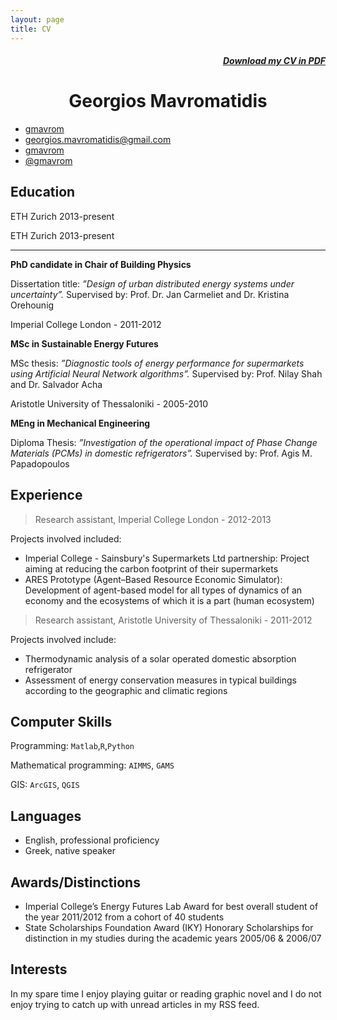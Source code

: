 ```yaml
---
layout: page
title: CV
---
```


<style>
	h1{ text-align: center; }
	h1:first-child{ display: none }
	h5{ text-align: right; }
	h1:first-child{ display: none }
</style>

##### <a href="http://mavromatidis.me/downloads/cv.pdf"><i class="fa fa-file-pdf-o"></i> Download my CV in PDF</a> 

# Georgios Mavromatidis

<div class="contact">
  <ul>
		<li><a href="https://www.linkedin.com/in/gmavrom"><i class="fa fa-linkedin"></i> gmavrom</a></li>
		<li><a href="mailto:georgios.mavromatidis@gmail.com?subject=Say%20Hello%20to%20George"><i class="fa fa-send"></i>  georgios.mavromatidis@gmail.com</a></li>
		<li><a href="https://github.com/gmavrom"><i class="fa fa-github"></i>  gmavrom</a></li>
		<li><a href="https://twitter.com/gmavrom"><i class="fa fa-twitter"></i>  @gmavrom</a></li>
	</ul>
</div>

## Education

<div class="message">
ETH Zurich 2013-present
</div>

ETH Zurich 2013-present
***

**PhD candidate in Chair of Building Physics**

Dissertation title: *”Design of urban distributed energy systems under uncertainty”.* Supervised by: Prof. Dr. Jan Carmeliet and Dr. Kristina Orehounig

<div class="message">
Imperial College London - 2011-2012
</div>

**MSc in Sustainable Energy Futures**

MSc thesis: *”Diagnostic tools of energy performance for supermarkets using Artificial Neural Network algorithms”.* Supervised by: Prof. Nilay Shah and Dr. Salvador Acha

<div class="message">
Aristotle University of Thessaloniki - 2005-2010
</div>

**MEng in Mechanical Engineering**

Diploma Thesis: *”Investigation of the operational impact of Phase Change Materials (PCMs) in domestic refrigerators”.* Supervised by: Prof. Agis M. Papadopoulos

## Experience  

> Research assistant, Imperial College London - 2012-2013

Projects involved included:

* Imperial College - Sainsbury's Supermarkets Ltd partnership: Project aiming at reducing the carbon footprint of their supermarkets
* ARES Prototype (Agent–Based Resource Economic Simulator): Development of agent-based model for all types of dynamics of an economy and the ecosystems of which it is a part (human ecosystem)

> Research assistant, Aristotle University of Thessaloniki - 2011-2012

Projects involved include:

* Thermodynamic analysis of a solar operated domestic absorption refrigerator
* Assessment of energy conservation measures in typical buildings according to the geographic and climatic regions

## Computer Skills
Programming: `Matlab`,`R`,`Python`

Mathematical programming: `AIMMS`, `GAMS`

GIS: `ArcGIS`, `QGIS`

## Languages

* English, professional proficiency
* Greek, native speaker

## Awards/Distinctions
* Imperial College’s Energy Futures Lab Award for best overall student of the year 2011/2012 from a cohort of 40 students
* State Scholarships Foundation Award (IKY) Honorary Scholarships for distinction in my studies during the academic years 2005/06 & 2006/07

## Interests

In my spare time I enjoy playing guitar or reading graphic novel and I do not enjoy trying to catch up with unread articles in my RSS feed.